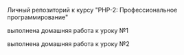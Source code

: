 Личный репозиторий к курсу "PHP-2: Профессиональное программирование"

выполнена домашняя работа к уроку №1

выполнена домашняя работа к уроку №2